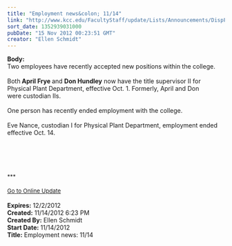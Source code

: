 ```yaml
---
title: "Employment news&colon; 11/14"
link: "http://www.kcc.edu/FacultyStaff/update/Lists/Announcements/DispForm.aspx?ID=907"
sort_date: 1352939031000
pubDate: "15 Nov 2012 00:23:51 GMT"
creator: "Ellen Schmidt"
---
```


<div><b>Body:</b> <div class="ExternalClass5E13C9F11D9D4CD99332E5656CBF374E"><div>Two employees have recently accepted new positions within the college.</div>
<div> </div>
<div>Both<strong> April Frye </strong>and <strong>Don Hundley</strong> now have the title supervisor II for Physical Plant Department, effective Oct. 1. Formerly, April and Don were custodian IIs.</div>
<div><br />One person has recently ended employment with the college. </div>
<div> </div>
<div>Eve Nance, custodian I for Physical Plant Department, employment ended effective Oct. 14.</div>
<div> </div>
<div> </div>
<div>
<div> </div>
<div> </div>
<div> </div>
<div>
<div><font size="2">***</font></div>
<div> </div>
<div><font size="2"><a href="/FacultyStaff/update/Pages/dailyupdate.aspx">Go to Online Update</a></font><font size="2"></font></div>
<div><font size="2"></font> </div></div></div></div></div>
<div><b>Expires:</b> 12/2/2012</div>
<div><b>Created:</b> 11/14/2012 6:23 PM</div>
<div><b>Created By:</b> Ellen Schmidt</div>
<div><b>Start Date:</b> 11/14/2012</div>
<div><b>Title:</b> Employment news: 11/14</div>
